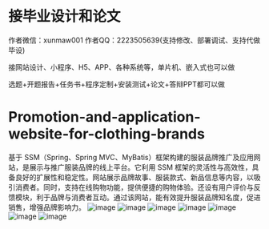 # 接毕业设计和论文
作者微信：xunmaw001  作者QQ：2223505639(支持修改、部署调试、支持代做毕设)

接网站设计、小程序、H5、APP、各种系统等，单片机、嵌入式也可以做

选题+开题报告+任务书+程序定制+安装测试+论文+答辩PPT都可以做
# Promotion-and-application-website-for-clothing-brands
基于 SSM（Spring、Spring MVC、MyBatis）框架构建的服装品牌推广及应用网站，是展示与推广服装品牌的线上平台。它利用 SSM 框架的灵活性与高效性，具备良好的扩展性和稳定性。网站展示品牌故事、服装款式、新品信息等内容，以吸引消费者。同时，支持在线购物功能，提供便捷的购物体验。还设有用户评价与反馈模块，利于品牌与消费者互动。通过该网站，能有效提升服装品牌知名度，促进销售，增强品牌影响力。 
![image](https://github.com/user-attachments/assets/a8a14e4e-1531-4bc4-bdeb-727d465cb8b9)
![image](https://github.com/user-attachments/assets/9a5769ff-367d-4fc9-8add-9cb001c0715f)
![image](https://github.com/user-attachments/assets/5e94aa83-739a-4a86-b202-93b212670698)
![image](https://github.com/user-attachments/assets/7335de1c-6b5c-4e2b-b66e-0e3c3360fcd7)
![image](https://github.com/user-attachments/assets/0d6f49db-4986-4b40-887a-96f4bcb01f2a)
![image](https://github.com/user-attachments/assets/7aa3de54-0dae-4abb-b4d7-04e8d82dc489)
![image](https://github.com/user-attachments/assets/3359fe6c-5080-4589-8436-20f65beee63b)
